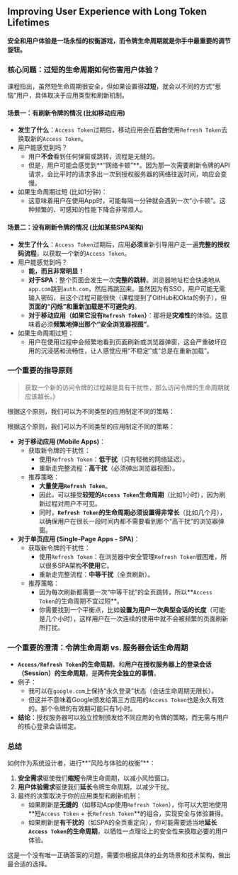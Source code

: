## Improving User Experience with Long Token Lifetimes

**安全和用户体验是一场永恒的权衡游戏，而令牌生命周期就是你手中最重要的调节旋钮。**

### 核心问题：过短的生命周期如何伤害用户体验？

课程指出，虽然短生命周期很安全，但如果设置得**过短**，就会以不同的方式“惹恼”用户，具体取决于应用类型和刷新机制。

#### 场景一：有刷新令牌的情况 (比如移动应用)

- **发生了什么**：`Access Token`过期后，移动应用会在**后台**使用`Refresh Token`去换取新的`Access Token`。
- 用户能感觉到吗？
  - 用户**不会**看到任何弹窗或跳转，流程是无缝的。
  - 但是，用户可能会感觉到**“网络卡顿”**。因为那一次需要刷新令牌的API请求，会比平时的请求多出一次到授权服务器的网络往返时间，响应会变慢。
- 如果生命周期过短 (比如1分钟)：
  - 这意味着用户在使用App时，可能每隔一分钟就会遇到一次“小卡顿”。这种频繁的、可感知的性能下降会非常烦人。

#### 场景二：没有刷新令牌的情况 (比如某些SPA架构)

- **发生了什么**：`Access Token`过期后，应用**必须**重新引导用户走一遍**完整的授权码流程**，以获取一个新的`Access Token`。
- 用户能感觉到吗？
  - **能，而且非常明显！**
  - **对于SPA**：整个页面会发生一次**完整的跳转**。浏览器地址栏会快速地从`app.com`跳到`auth.com`，然后再跳回来。虽然因为有SSO，用户可能无需输入密码，且这个过程可能很快（课程提到了GitHub和Okta的例子），但**页面的“闪烁”和重新加载是不可避免的**。
  - **对于移动应用（如果它没有`Refresh Token`）**：那将是**灾难性**的体验。这意味着必须**频繁地弹出那个“安全浏览器视图”**。
- 如果生命周期过短：
  - 用户在使用过程中会频繁地看到页面刷新或浏览器弹窗，这会严重破坏应用的沉浸感和流畅性，让人感觉应用“不稳定”或“总是在重新加载”。

### 一个重要的指导原则

> 获取一个新的访问令牌的过程越是具有干扰性，那么访问令牌的生命周期就应该越长。)

根据这个原则，我们可以为不同类型的应用制定不同的策略：

根据这个原则，我们可以为不同类型的应用制定不同的策略：

- **对于移动应用 (Mobile Apps)**：
  - 获取新令牌的干扰性：
    - 使用`Refresh Token`：**低干扰**（只有轻微的网络延迟）。
    - 重新走完整流程：**高干扰**（必须弹出浏览器视图）。
  - 推荐策略：
    - **大量使用`Refresh Token`**。
    - 因此，可以接受**较短的`Access Token`生命周期**（比如1小时），因为刷新过程对用户不可见。
    - 同时，**`Refresh Token`的生命周期必须设置得非常长**（比如几个月），以确保用户在很长一段时间内都不需要看到那个“高干扰”的浏览器弹窗。
- **对于单页应用 (Single-Page Apps - SPA)**：
  - 获取新令牌的干扰性：
    - 使用`Refresh Token`：在浏览器中安全管理`Refresh Token`很困难，所以很多SPA架构**不使用**它。
    - 重新走完整流程：**中等干扰**（全页刷新）。
  - 推荐策略：
    - 因为每次刷新都需要一次“中等干扰”的全页跳转，所以**`Access Token`的生命周期不宜过短**。
    - 你需要找到一个平衡点，比如**设置为用户一次典型会话的长度**（可能是几个小时），这样用户在一次连续的使用中就不会被频繁的页面刷新所打扰。

### 一个重要的澄清：令牌生命周期 vs. 服务器会话生命周期

- **`Access/Refresh Token`的生命周期**，和**用户在授权服务器上的登录会话（Session）的生命周期**，是**两件完全独立的事情**。
- 例子：
  - 我可以在`google.com`上保持“永久登录”状态（会话生命周期无限长）。
  - 但这并不意味着Google颁发给第三方应用的`Access Token`也是永久有效的。那个令牌的有效期可能只有1小时。
- **结论**：授权服务器可以独立控制颁发给不同应用的令牌的策略，而无需与用户的核心登录会话绑定。

### 总结

如何作为系统设计者，进行**“风险与体验的权衡”**：

1. **安全需求**驱使我们**缩短**令牌生命周期，以减小风险窗口。
2. **用户体验需求**驱使我们**延长**令牌生命周期，以减少干扰。
3. 最终的决策取决于你的应用类型和刷新机制：
   - 如果刷新是**无缝的**（如移动App使用`Refresh Token`），你可以大胆地使用**短`Access Token` + 长`Refresh Token`**的组合，实现安全与体验兼得。
   - 如果刷新是**有干扰的**（如SPA的全页重定向），你可能需要适当地**延长`Access Token`的生命周期**，以牺牲一点理论上的安全性来换取必要的用户体验。

这是一个没有唯一正确答案的问题，需要你根据具体的业务场景和技术架构，做出最合适的选择。
